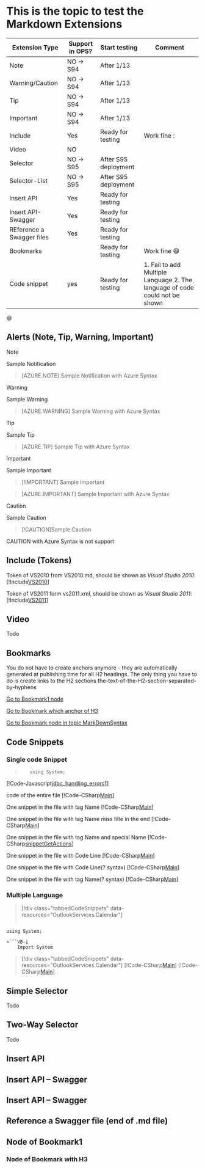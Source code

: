 # This is the topic to test the Markdown Extensions

Extension Type | Support in OPS? | Start testing   | Comment
---------------|-----------------|-----------------|--------
Note           |NO -> S94        |After 1/13       |   
Warning/Caution|NO -> S94        |After 1/13       |   
Tip            |NO -> S94        |After 1/13       |   
Important      |NO -> S94        |After 1/13       |   
Include        |Yes              |Ready for testing|Work fine :
Video          |NO               |                 |   
Selector       |NO -> S95        |After S95 deployment|   
Selector-List  |NO -> S95        |After S95 deployment|
Insert API     |Yes              |Ready for testing|  
Insert API-Swagger|Yes              |Ready for testing|  
REference a Swagger files|Yes| Ready for testing|
Bookmarks|  | Ready for testing| Work fine :smile:
Code snippet|yes|Ready for testing|1. Fail to add Multiple Language 2. The language of code could not be shown

:smile:
## Alerts (Note, Tip, Warning, Important)
> [!NOTE] 
> Sample Notification


> [AZURE.NOTE] 
Sample Notification with Azure Syntax


> [!WARNING] 
Sample Warning


> [AZURE.WARNING] 
Sample Warning with Azure Syntax


>[!TIP] 
Sample Tip


>[AZURE.TIP] 
Sample Tip with Azure Syntax


>[!IMPORTANT] 
Sample Important


>[!IMPORTANT] Sample Important

>[AZURE.IMPORTANT] 
Sample Important with Azure Syntax


>[!CAUTION] 
Sample Caution

>[!CAUTION]Sample Caution

CAUTION with  Azure Syntax is not support

## Include (Tokens)
Token of VS2010 from VS2010.md, should be shown as *Visual Studio 2010*: [!Include[VS2010](Tokens\VS2010.md)]

Token of VS2011 form vs2011.xml, should be shown as *Visual Studio 2011*: [!Include[VS2011](Tokens\VS2011.XML)]

## Video
Todo
## Bookmarks
You do not have to create anchors anymore - they are automatically generated at publishing time for all H2 headings. The only thing you have to do is create links to the H2 sections
the-text-of-the-H2-section-separated-by-hyphens

[Go to Bookmark1 node](#Node-of-Bookmark1)

[Go to Bookmark which anchor of H3 ](#Node-of-Bookmark-with-H3)

[Go to Bookmark node in topic MarkDownSyntax](MarkDownSyntax.md#BookMark-Node-End2)


## Code Snippets
### Single code Snippet

>```cs-i
>    using System;
>```

[!Code-Javascript[jdbc_handling_errors1](CodeSnippet\jdbc_handling_errors1\VB\jdbc_handling_errors1.vb)]

code of the entire file
[!Code-CSharp[Main](CodeSnippet\TestCode\CSharp\Test.cs)]

One snippet in the file with tag Name
[!Code-CSharp[Main](CodeSnippet\TestCode\CSharp\Test.cs#snippetGetActions "snippetGetActions")]

One snippet in the file with tag Name miss title in the end
[!Code-CSharp[Main](CodeSnippet\TestCode\CSharp\Test.cs#snippetGetActions)]

One snippet in the file with tag Name and special Name
[!Code-CSharp[snippetGetActions](CodeSnippet\TestCode\CSharp\Test.cs#snippetGetActions)]

One snippet in the file with Code Line
[!Code-CSharp[Main](CodeSnippet\TestCode\CSharp\Test.cs#L82-L92 "snippetGetActions")]

One snippet in the file with Code Line(? syntax)
[!Code-CSharp[Main](CodeSnippet\TestCode\CSharp\Test.cs?start=82&end=92)]

One snippet in the file with tag Name(? syntax)
[!Code-CSharp[Main](CodeSnippet\TestCode\CSharp\Test.cs?name=snippetGetActions "snippetGetActions")]

### Multiple Language
> [!div class="tabbedCodeSnippets" data-resources="OutlookServices.Calendar"]
>```cs-i
    using System;
```
>```VB-i
    Import System
```

> [!div class="tabbedCodeSnippets" data-resources="OutlookServices.Calendar"]
[!Code-CSharp[Main](CodeSnippet\TestCode\CSharp\Test.cs?name=snippetGetActions "snippetGetActions")]
[!Code-CSharp[Main](CodeSnippet\TestCode\CSharp\Test.cs?name=snippetGetActions "snippetGetActions")]

## Simple Selector
Todo
## Two-Way Selector
Todo
## Insert API


## Insert API – Swagger


## Insert API – Swagger


## Reference a Swagger file (end of .md file)


## Node of Bookmark1 
### Node of Bookmark with H3

